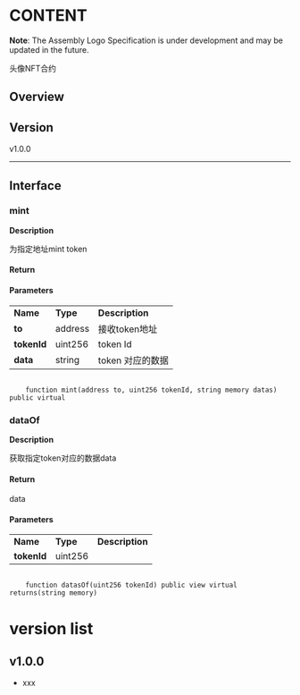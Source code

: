 # CONTENT

**Note**: The Assembly Logo Specification is under development and may be updated in the future.

头像NFT合约

## Overview


## Version

v1.0.0




---


## Interface

### mint

**Description**

为指定地址mint token

#### Return

#### Parameters


<table>
 <tr>
  <td><strong>Name</strong></td>
  <td><strong>Type</strong></td>
  <td><strong>Description</strong></td>
 </tr>
 <tr>
  <td><strong>to</strong></td>
  <td>address</td>
  <td>接收token地址</td>
 </tr>
 <tr>
  <td><strong>tokenId</strong></td>
  <td>uint256</td>
  <td>token Id</td>
 </tr>
 <tr>
  <td><strong>data</strong></td>
  <td>string</td>
  <td>token 对应的数据</td>
 </tr>
</table>

```

    function mint(address to, uint256 tokenId, string memory datas) public virtual 

```


### dataOf

**Description**

获取指定token对应的数据data

#### Return

data

#### Parameters


<table>
 <tr>
  <td><strong>Name</strong></td>
  <td><strong>Type</strong></td>
  <td><strong>Description</strong></td>
 </tr>
 <tr>
  <td><strong>tokenId</strong></td>
  <td>uint256</td>
  <td></td>
 </tr>
</table>

```

    function datasOf(uint256 tokenId) public view virtual returns(string memory) 

```


# version list

## v1.0.0
   - xxx

